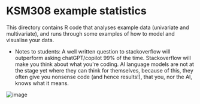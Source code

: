 # KSM308 example statistics
This directory contains R code that analyses example data (univariate and multivariate), and runs through some examples of how to model and visualise your data.

- Notes to students: A well written question to stackoverflow will outperform asking chatGPT/copilot 99% of the time. Stackoverflow will make you think about what you're coding. AI language models are not at the stage yet where they can think for themselves, because of this, they often give you nonsense code (and hence results!), that you, nor the AI, knows what it means.

![image](https://github.com/FreddieJH/maria_island_stats/assets/30920629/5cd75814-d999-4d96-9415-277c210a0c27)
